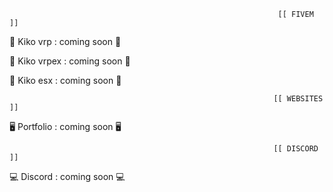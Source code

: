 
                                                                [[ FIVEM ]]
         


🐌 Kiko vrp : coming soon 🐌

🐌 Kiko vrpex : coming soon 🐌

🐌 Kiko esx : coming soon 🐌


                                                               [[ WEBSITES ]]
        


🖥 Portfolio : coming soon 🖥



                                                               [[ DISCORD ]]
       


💻 Discord : coming soon 💻
